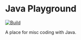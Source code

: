 Java Playground
===============

[![Build](https://github.com/dkwasny/java-playground/actions/workflows/main.yml/badge.svg)](https://github.com/dkwasny/java-playground/actions/workflows/main.yml)

A place for misc coding with Java.
